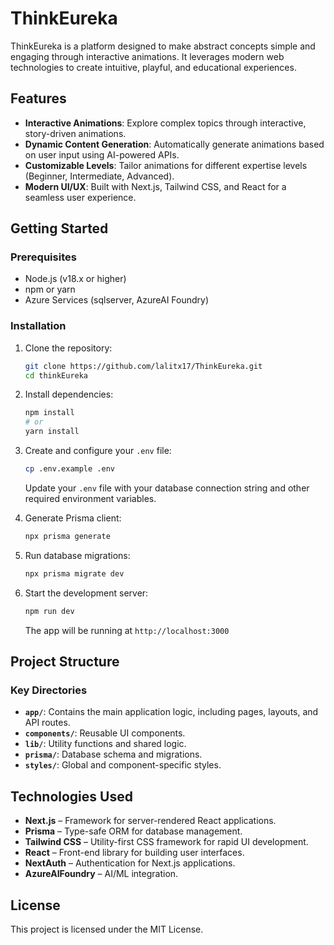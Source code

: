 # ThinkEureka

ThinkEureka is a platform designed to make abstract concepts simple and engaging through interactive animations. It leverages modern web technologies to create intuitive, playful, and educational experiences.

## Features

- **Interactive Animations**: Explore complex topics through interactive, story-driven animations.
- **Dynamic Content Generation**: Automatically generate animations based on user input using AI-powered APIs.
- **Customizable Levels**: Tailor animations for different expertise levels (Beginner, Intermediate, Advanced).
- **Modern UI/UX**: Built with Next.js, Tailwind CSS, and React for a seamless user experience.

## Getting Started

### Prerequisites

- Node.js (v18.x or higher)
- npm or yarn
- Azure Services (sqlserver, AzureAI Foundry)

### Installation

1. Clone the repository:

   ```bash
   git clone https://github.com/lalitx17/ThinkEureka.git
   cd thinkEureka
   ```

2. Install dependencies:

   ```bash
   npm install
   # or
   yarn install
   ```

3. Create and configure your `.env` file:

   ```bash
   cp .env.example .env
   ```

   Update your `.env` file with your database connection string and other required environment variables.

4. Generate Prisma client:

   ```bash
   npx prisma generate
   ```

5. Run database migrations:

   ```bash
   npx prisma migrate dev
   ```

6. Start the development server:
   ```bash
   npm run dev
   ```
   The app will be running at `http://localhost:3000`

## Project Structure

### Key Directories

- **`app/`**: Contains the main application logic, including pages, layouts, and API routes.
- **`components/`**: Reusable UI components.
- **`lib/`**: Utility functions and shared logic.
- **`prisma/`**: Database schema and migrations.
- **`styles/`**: Global and component-specific styles.

## Technologies Used

- **Next.js** – Framework for server-rendered React applications.
- **Prisma** – Type-safe ORM for database management.
- **Tailwind CSS** – Utility-first CSS framework for rapid UI development.
- **React** – Front-end library for building user interfaces.
- **NextAuth** – Authentication for Next.js applications.
- **AzureAIFoundry** – AI/ML integration.

## License

This project is licensed under the MIT License.
